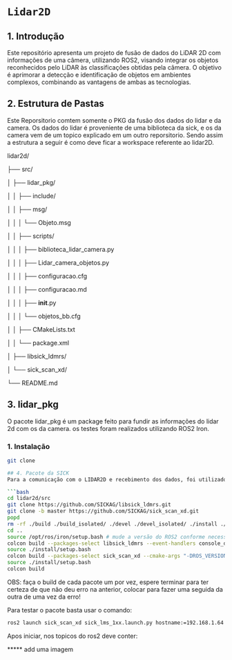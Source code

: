 # `Lidar2D`

## 1. Introdução

Este repositório apresenta um projeto de fusão de dados do LiDAR 2D com informações de uma câmera, utilizando ROS2, visando integrar os objetos reconhecidos pelo LiDAR às classificações obtidas pela câmera. O objetivo é aprimorar a detecção e identificação de objetos em ambientes complexos, combinando as vantagens de ambas as tecnologias.

## 2. Estrutura de Pastas
Este Reporsitorio comtem somente o PKG da fusão dos dados do lidar e da camera. Os dados do lidar é proveniente de uma biblioteca da sick, e os da camera vem de um topico explicado em um outro reporsitorio. 
Sendo assim a estrutura a seguir é como deve ficar a workspace referente ao lidar2D.

lidar2d/

├── src/

│     ├── lidar_pkg/

│     │     ├── include/

│     │     ├── msg/

│     │     │     └── Objeto.msg

│     │     ├── scripts/

│     │     │     ├── biblioteca_lidar_camera.py

│     │     │     ├── Lidar_camera_objetos.py

│     │     │     ├── configuracao.cfg

│     │     │     ├── configuracao.md

│     │     │     ├── __init__.py

│     │     │     └── objetos_bb.cfg

│     │     ├── CMakeLists.txt

│     │     └── package.xml

│     ├── libsick_ldmrs/

│     └── sick_scan_xd/

└── README.md

## 3. lidar_pkg
  O pacote lidar_pkg é um package feito para fundir as informações do lidar 2d com os da camera. os testes foram realizados utilizando ROS2 Iron.
  ### 1. Instalação 
  ```bash
  git clone 

## 4. Pacote da SICK
  Para a comunicação com o LIDAR2D e recebimento dos dados, foi utilizado o pacote disponibilizado pela SICK. Para mais informações sobre o pacote acessar o reporsitorio da [SICK](https://github.com/SICKAG/sick_scan_xd?tab=readme-ov-file), ou seguir os seguintes passos:

```bash
cd lidar2d/src
git clone https://github.com/SICKAG/libsick_ldmrs.git
git clone -b master https://github.com/SICKAG/sick_scan_xd.git
popd
rm -rf ./build ./build_isolated/ ./devel ./devel_isolated/ ./install ./install_isolated/ ./log/
cd ..
source /opt/ros/iron/setup.bash # mude a versão do ROS2 conforme necessário
colcon build --packages-select libsick_ldmrs --event-handlers console_direct+
source ./install/setup.bash
colcon build --packages-select sick_scan_xd --cmake-args "-DROS_VERSION=2" --event-handlers console_direct+
source ./install/setup.bash
colcon build
```
OBS: faça o build de cada pacote um por vez, espere terminar para ter certeza de que não deu erro na anterior, colocar para fazer uma seguida da outra de uma vez da erro!

Para testar o pacote basta usar o comando: 
```bash
ros2 launch sick_scan_xd sick_lms_1xx.launch.py hostname:=192.168.1.64 
```
Apos iniciar, nos topicos do ros2 deve conter:

***** add uma imagem


